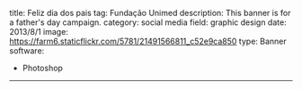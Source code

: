 title: Feliz dia dos pais
tag: Fundação Unimed
description: This banner is for a father's day campaign.
category: social media
field: graphic design
date: 2013/8/1
image: https://farm6.staticflickr.com/5781/21491566811_c52e9ca850
type: Banner
software:
- Photoshop
---
